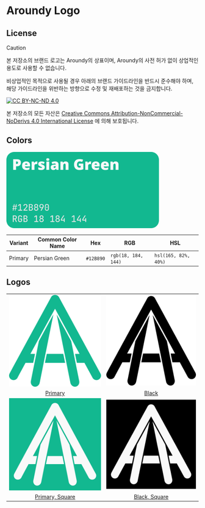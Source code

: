 # Aroundy Logo

## License

> [!CAUTION]
> 본 저장소의 브랜드 로고는 Aroundy의 상표이며, Aroundy의 사전 허가 없이 상업적인 용도로 사용할 수 없습니다.
>
> 비상업적인 목적으로 사용될 경우 아래의 브랜드 가이드라인을 반드시 준수해야 하며, 해당 가이드라인을 위반하는 방향으로 수정 및 재배포하는 것을 금지합니다.

[![CC BY-NC-ND 4.0][cc-by-nc-nd-image]][cc-by-nc-nd]

본 저장소의 모든 자산은 [Creative Commons Attribution-NonCommercial-NoDerivs 4.0 International License][cc-by-nc-nd] 에 의해 보호됩니다.

## Colors

<img src="./assets/pallet.png" width="400" />

| Variant | Common Color Name | Hex       | RGB                 | HSL                  |
| ------- | ----------------- | --------- | ------------------- | -------------------- |
| Primary | Persian Green     | `#12B890` | `rgb(18, 184, 144)` | `hsl(165, 82%, 40%)` |

## Logos

|                                                     |                                                 |
| :-------------------------------------------------: | :---------------------------------------------: |
|           ![](./assets/logo-primary.svg)            |          ![](./assets/logo-black.svg)           |
|        [Primary](./assets/logo-primary.svg)         |        [Black](./assets/logo-black.svg)         |
|        ![](./assets/logo-primary-square.svg)        |       ![](./assets/logo-black-square.svg)       |
| [Primary, Square](./assets/logo-primary-square.svg) | [Black, Square](./assets/logo-black-square.svg) |

[cc-by-nc-nd]: http://creativecommons.org/licenses/by-nc-nd/4.0/
[cc-by-nc-nd-image]: https://licensebuttons.net/l/by-nc-nd/4.0/88x31.png
